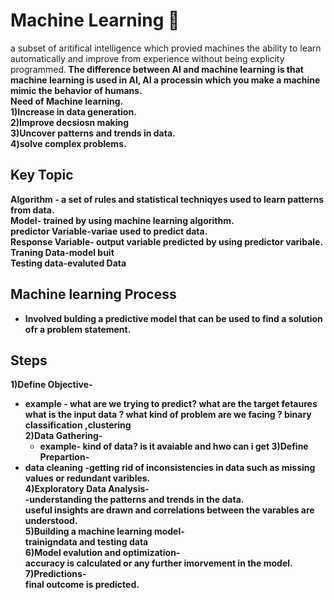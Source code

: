# Machine Learning 🤖
a subset of aritifical intelligence which provied machines the ability to learn automatically and improve from experience without being explicity programmed.<b/>
The difference between AI and machine learning is that machine learning is used in AI, AI a processin which you make a machine mimic the behavior of humans.<br/>
**Need of Machine learning**.<br/>
1)Increase in data generation.<br/>
2)Improve decsiosn making<br/>
3)Uncover patterns and trends in data.<br/>
4)solve complex problems.<br/>
## Key Topic 
**Algorithm** - a set of rules and statistical techniqyes used to learn patterns from data.<br/>
**Model**- trained by using machine learning algorithm.<br/>
**predictor Variable**-variae used to predict data.<br/>
**Response Variable**- output variable predicted by using predictor varibale.<br/>
**Traning Dat**a-model buit <br/>
**Testing data**-evaluted Data<br/>
## Machine learning Process 
+ Involved bulding a predictive model that can be used to find a solution ofr a problem statement.<br/>
## Steps
1)Define Objective-<br/>
- example - what are we trying to predict? what are the target fetaures what is the input data ? what kind of problem are we facing ? binary classification ,clustering<br/>
**2)Data Gathering**-<br/>
  - example- kind of data? is it avaiable and hwo can i get 
**3)Define Prepartion**-<br/>
- data cleaning -getting rid of inconsistencies in data such as missing values or redundant varibles.<br/>
**4)Exploratory Data Analysis**-<br/>
 -understanding the patterns and trends in the data.<br/>
  useful insights are drawn and correlations between the varables are understood.<br/>
**5)Building a machine learning model**-<br/>
trainigndata  and testing data<br/>
**6)Model evalution and optimization**-<br/>
accuracy is calculated or any further imorvement in the model.<br/>
**7)Predictions**-<br/>
  final outcome is predicted.
